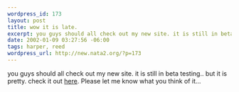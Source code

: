 ```yaml
--- 
wordpress_id: 173
layout: post
title: wow it is late.
excerpt: you guys should all check out my new site. it is still in beta testing.. but it is pretty. check it out here. Please let me know what you think of it...
date: 2002-01-09 03:27:56 -06:00
tags: harper, reed
wordpress_url: http://new.nata2.org/?p=173
---
```

you guys should all check out my new site. it is still in beta testing.. but it is pretty. check it out <a href="http://harper-reed.com">here</a>. Please let me know what you think of it...
